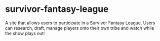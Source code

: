 # survivor-fantasy-league
A site that allows users to participate in a Survivor Fantasy League. Users can research, draft, manage players onto their own tribe and watch while the show plays out!
